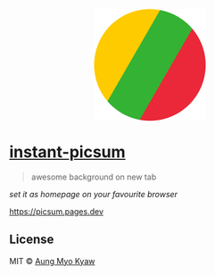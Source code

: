 <div align="center">
  <img src="./src/assets/picsum.png" alt="picsum.pages.dev" align="center" width="200">
</div>

# [instant-picsum](https://picsum.pages.dev)

> awesome background on new tab

_*set it as homepage on your favourite browser*_

https://picsum.pages.dev

## License

MIT © [Aung Myo Kyaw](https://github.com/AungMyoKyaw)
